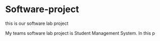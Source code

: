 # Software-project
this is our software lab project

My teams software lab project is Student Management System.
In this p
